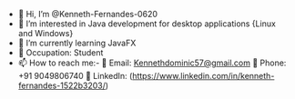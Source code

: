 - 👋 Hi, I’m @Kenneth-Fernandes-0620
- 👀 I’m interested in Java development for desktop applications {Linux and Windows}
- 🌱 I’m currently learning JavaFX
- :briefcase:  Occupation: Student
- 📫 How to reach me:-
     :email: Email: Kennethdominic57@gmail.com 
     :iphone: Phone: +91 9049806740
     :page_facing_up: LinkedIn: (https://www.linkedin.com/in/kenneth-fernandes-1522b3203/)

<!---
Kenneth-Fernandes-0620/Kenneth-Fernandes-0620 is a ✨ special ✨ repository because its `README.md` (this file) appears on your GitHub profile.
You can click the Preview link to take a look at your changes.
--->
